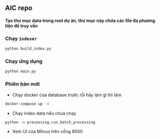 ## AIC repo

#### Tạo thư mục data trong root dự án, thư mục này chứa các file đa phương tiện để truy vấn

### Chạy `indexer`

```bash
python build_index.py
```

### Chạy ứng dụng

```bash
python main.py
```

### Phiên bản mới

- Chạy docker của database trước rồi hãy làm gì thì làm

```bash
docker-compose up -d
```

- Chạy index data nếu chưa chạy

```bash
python -m processing.run_batch_processing
```

- Xem UI của Milvus trên cổng 8000
